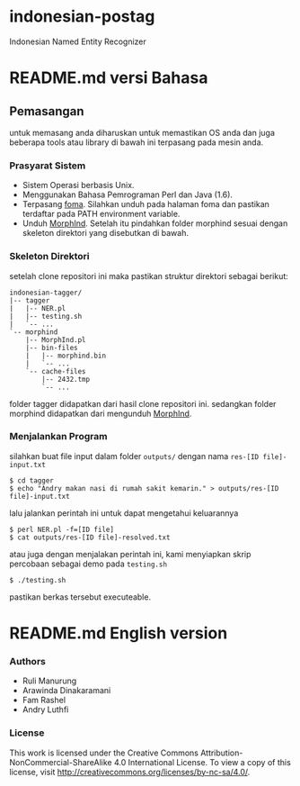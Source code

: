 indonesian-postag
=================

Indonesian Named Entity Recognizer

# README.md versi Bahasa
## Pemasangan

untuk memasang anda diharuskan untuk memastikan OS anda dan juga beberapa 
tools atau library di bawah ini terpasang pada mesin anda. 


### Prasyarat Sistem
* Sistem Operasi berbasis Unix.
* Menggunakan Bahasa Pemrograman Perl dan Java (1.6).
* Terpasang [foma](https://code.google.com/p/foma/). Silahkan unduh pada halaman foma dan pastikan terdaftar pada PATH environment variable.
* Unduh [MorphInd](http://septinalarasati.com/work/morphind/). Setelah itu pindahkan folder morphind sesuai dengan skeleton direktori yang disebutkan di bawah.

### Skeleton Direktori
setelah clone repositori ini maka pastikan struktur direktori sebagai berikut:

    indonesian-tagger/
    |-- tagger 
    |   |-- NER.pl
    |   |-- testing.sh
    |   `-- ...
    `-- morphind
        |-- MorphInd.pl
        |-- bin-files
        |   |-- morphind.bin
        |   `-- ...
        `-- cache-files
            |-- 2432.tmp
            `-- ...

folder tagger didapatkan dari hasil clone repositori ini. 
sedangkan folder morphind didapatkan dari mengunduh [MorphInd](http://septinalarasati.com/work/morphind/).

### Menjalankan Program
silahkan buat file input dalam folder `outputs/` dengan nama `res-[ID file]-input.txt`

    $ cd tagger
    $ echo "Andry makan nasi di rumah sakit kemarin." > outputs/res-[ID file]-input.txt

lalu jalankan perintah ini untuk dapat mengetahui keluarannya

    $ perl NER.pl -f=[ID file]
    $ cat outputs/res-[ID file]-resolved.txt

atau juga dengan menjalakan perintah ini, kami menyiapkan skrip percobaan sebagai demo pada `testing.sh`

    $ ./testing.sh

pastikan berkas tersebut executeable.


# README.md English version


### Authors
- Ruli Manurung
- Arawinda Dinakaramani
- Fam Rashel
- Andry Luthfi 

### License
This work is licensed under the Creative Commons Attribution-NonCommercial-ShareAlike 4.0 International License. To view a copy of this license, visit http://creativecommons.org/licenses/by-nc-sa/4.0/.


